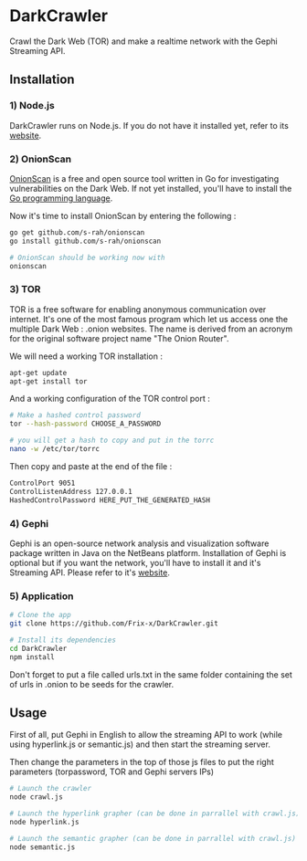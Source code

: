 # DarkCrawler

Crawl the Dark Web (TOR) and make a realtime network with the Gephi Streaming API.

## Installation

### 1) Node.js

DarkCrawler runs on Node.js. If you do not have it installed yet, refer to its [website](http://nodejs.org/).

### 2) OnionScan

[OnionScan](https://github.com/s-rah/onionscan) is a free and open source tool written in Go for investigating vulnerabilities on the Dark Web. If not yet installed, you'll have to install the [Go programming language](https://golang.org/doc/install).

Now it's time to install OnionScan by entering the following :

```bash
go get github.com/s-rah/onionscan
go install github.com/s-rah/onionscan

# OnionScan should be working now with
onionscan
```

### 3) TOR

TOR is a free software for enabling anonymous communication over internet. It's one of the most famous program which let us access one the multiple Dark Web : .onion websites. The name is derived from an acronym for the original software project name "The Onion Router".

We will need a working TOR installation :

```bash
apt-get update
apt-get install tor
```

And a working configuration of the TOR control port :

```bash
# Make a hashed control password
tor --hash-password CHOOSE_A_PASSWORD

# you will get a hash to copy and put in the torrc
nano -w /etc/tor/torrc
```

Then copy and paste at the end of the file :

```bash
ControlPort 9051
ControlListenAddress 127.0.0.1
HashedControlPassword HERE_PUT_THE_GENERATED_HASH
```

### 4) Gephi

Gephi is an open-source network analysis and visualization software package written in Java on the NetBeans platform.
Installation of Gephi is optional but if you want the network, you'll have to install it and it's Streaming API. Please refer to it's [website](https://gephi.org/).

### 5) Application

```bash
# Clone the app
git clone https://github.com/Frix-x/DarkCrawler.git

# Install its dependencies
cd DarkCrawler
npm install
```

Don't forget to put a file called urls.txt in the same folder containing the set of urls in .onion to be seeds for the crawler.

## Usage

First of all, put Gephi in English to allow the streaming API to work (while using hyperlink.js or semantic.js) and then start the streaming server.

Then change the parameters in the top of those js files to put the right parameters (torpassword, TOR and Gephi servers IPs)

```bash
# Launch the crawler
node crawl.js

# Launch the hyperlink grapher (can be done in parrallel with crawl.js)
node hyperlink.js

# Launch the semantic grapher (can be done in parrallel with crawl.js)
node semantic.js
```
